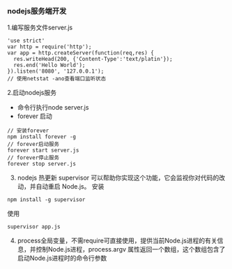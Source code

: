 ### nodejs服务端开发

1.编写服务文件server.js

```
'use strict'
var http = require('http');
var app = http.createServer(function(req,res) {
  res.writeHead(200, {'Content-Type':'text/platin'});
  res.end('Hello World');
}).listen('8080', '127.0.0.1');
// 使用netstat -ano查看端口监听状态
```

2.启动nodejs服务
  - 命令行执行node server.js
  - forever 启动

  ```
  // 安装forever
  npm install forever -g
  // forever启动服务
  forever start server.js
  // forever停止服务
  forever stop server.js
  ```
3. nodejs 热更新
  supervisor 可以帮助你实现这个功能，它会监视你对代码的改动，并自动重启 Node.js。
  安装
  ```
  npm install -g supervisor
  ``` 
  使用
  ```
  supervisor app.js
  ```
4. process全局变量，不需require可直接使用，提供当前Node.js进程的有关信息，并控制Node.js进程，process.argv 属性返回一个数组，这个数组包含了启动Node.js进程时的命令行参数